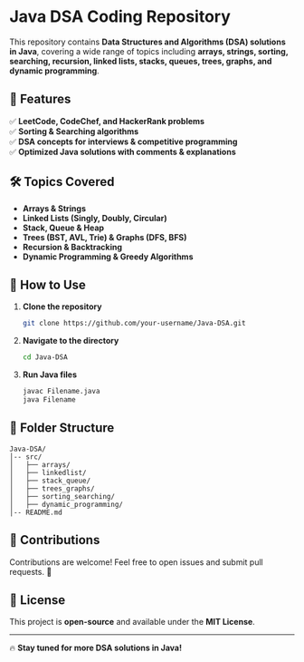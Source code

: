 # Java DSA Coding Repository

This repository contains **Data Structures and Algorithms (DSA) solutions in Java**, covering a wide range of topics including **arrays, strings, sorting, searching, recursion, linked lists, stacks, queues, trees, graphs, and dynamic programming**.

## 📌 Features
✅ **LeetCode, CodeChef, and HackerRank problems**  
✅ **Sorting & Searching algorithms**  
✅ **DSA concepts for interviews & competitive programming**  
✅ **Optimized Java solutions with comments & explanations**  

## 🛠 Topics Covered
- **Arrays & Strings**  
- **Linked Lists (Singly, Doubly, Circular)**  
- **Stack, Queue & Heap**  
- **Trees (BST, AVL, Trie) & Graphs (DFS, BFS)**  
- **Recursion & Backtracking**  
- **Dynamic Programming & Greedy Algorithms**  

## 🚀 How to Use
1. **Clone the repository**
   ```sh
   git clone https://github.com/your-username/Java-DSA.git
   ```
2. **Navigate to the directory**
   ```sh
   cd Java-DSA
   ```
3. **Run Java files**
   ```sh
   javac Filename.java
   java Filename
   ```

## 📂 Folder Structure
```
Java-DSA/
│-- src/
│   ├── arrays/
│   ├── linkedlist/
│   ├── stack_queue/
│   ├── trees_graphs/
│   ├── sorting_searching/
│   ├── dynamic_programming/
│-- README.md
```

## 📢 Contributions
Contributions are welcome! Feel free to open issues and submit pull requests. 🚀

## 📜 License
This project is **open-source** and available under the **MIT License**.

---

🔥 **Stay tuned for more DSA solutions in Java!**
